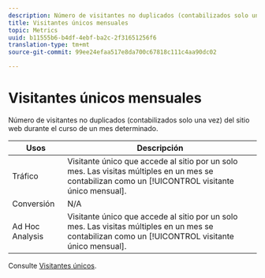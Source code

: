 ```yaml
---
description: Número de visitantes no duplicados (contabilizados solo una vez) del sitio web durante el curso de un mes determinado.
title: Visitantes únicos mensuales
topic: Metrics
uuid: b11555b6-b4df-4ebf-ba2c-2f31651256f6
translation-type: tm+mt
source-git-commit: 99ee24efaa517e8da700c67818c111c4aa90dc02

---
```



# Visitantes únicos mensuales

Número de visitantes no duplicados (contabilizados solo una vez) del sitio web durante el curso de un mes determinado.

| Usos | Descripción |
|---|---|
| Tráfico | Visitante único que accede al sitio por un solo mes. Las visitas múltiples en un mes se contabilizan como un [!UICONTROL visitante único mensual]. |
| Conversión | N/A |
| Ad Hoc Analysis | Visitante único que accede al sitio por un solo mes. Las visitas múltiples en un mes se contabilizan como un [!UICONTROL visitante único mensual]. |

Consulte [Visitantes únicos](/help/components/c-variables/c-metrics/metrics-unique-visitors.md).
